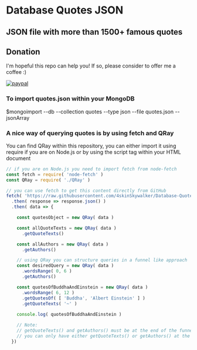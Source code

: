 # Database Quotes JSON

## JSON file with more than 1500+ famous quotes

## Donation
I'm hopeful this repo can help you! If so, please consider to offer me a coffee :)

[![paypal](https://www.paypalobjects.com/en_US/i/btn/btn_donateCC_LG.gif)](https://www.paypal.com/cgi-bin/webscr?cmd=_s-xclick&hosted_button_id=L8CWHQLA5A9K8)

### To import quotes.json within your MongoDB
$mongoimport --db <choose a db name> --collection quotes --type json --file quotes.json --jsonArray

### A nice way of querying quotes is by using fetch and QRay
You can find QRay within this repository, you can either import it using require if you are on Node.js or by using the script tag within your HTML document
```javascript
// if you are on Node.js you need to import fetch from node-fetch
const fetch = require( 'node-fetch' )
const QRay = require( './QRay' )

// you can use fetch to get this content directly from GitHub
fetch( 'https://raw.githubusercontent.com/4skinSkywalker/Database-Quotes-JSON/master/quotes.json' )
  .then( response => response.json() )
  .then( data => {

    const quotesObject = new QRay( data )

    const allQuoteTexts = new QRay( data )
      .getQuoteTexts()

    const allAuthors = new QRay( data )
      .getAuthors()

    // using QRay you can structure queries in a funnel like approach
    const desiredQuery = new QRay( data )
      .wordsRange( 0, 6 )
      .getAuthors()

    const quotesOfBuddhaAndEinstein = new QRay( data )
      .wordsRange( 6, 12 )
      .getQuotesOf( [ 'Buddha', 'Albert Einstein' ] )
      .getQuoteTexts( '~' )
      
    console.log( quotesOfBuddhaAndEinstein )

    // Note:
    // getQuoteTexts() and getAuthors() must be at the end of the funnel
    // you can only have either getQuoteTexts() or getAuthors() at the end of the funnel
  })
```
